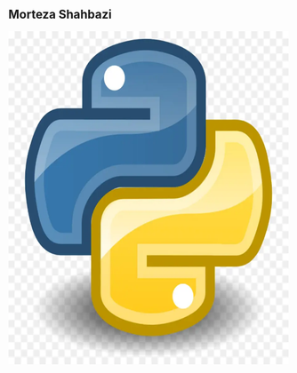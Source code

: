 ## Morteza Shahbazi


<style>
        .container {
            text-align: center;
        }
</style>

<div class="container">
        <img src="./python.webp" alt="python" width="600" height="600">
</div>





